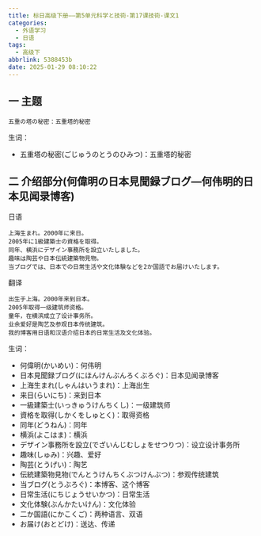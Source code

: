 ```yaml
---
title: 标日高级下册——第5单元科学と技術-第17课技術-课文1
categories:
  - 外语学习
  - 日语
tags:
  - 高级下
abbrlink: 5388453b
date: 2025-01-29 08:10:22
---
```

## 一 主题

```
五重の塔の秘密：五重塔的秘密
```

<!--more-->

生词：

* 五重塔の秘密(ごじゅうのとうのひみつ)：五重塔的秘密

## 二  介绍部分(何偉明の日本見聞録ブログ—何伟明的日本见闻录博客)

日语

```
上海生まれ。2000年に来日。
2005年に1級建築士の資格を取得。
同年、横浜にデザイン事務所を設立いたしました。
趣味は陶芸や日本伝統建築物見物。
当ブログでは、日本での日常生活や文化体験などを2か国語でお届けいたします。
```

翻译

```
出生于上海。2000年来到日本。
2005年取得一级建筑师资格。
童年，在横滨成立了设计事务所。
业余爱好是陶艺及参观日本传统建筑。
我的博客用日语和汉语介绍日本的日常生活及文化体验。
```

生词：

* 何偉明(かいめい)：何伟明
* 日本見聞録ブログ(にほんけんぶんろくぶろぐ)：日本见闻录博客
* 上海生まれ(しゃんはいうまれ)：上海出生
* 来日(らいにち)：来到日本
* 一級建築士(いっきゅうけんちくし)：一级建筑师
* 資格を取得(しかくをしゅとく)：取得资格
* 同年(どうねん)：同年
* 横浜(よこはま)：横浜
* デザイン事務所を設立(でざいんじむしょをせつりつ)：设立设计事务所
* 趣味(しゅみ)：兴趣、爱好
* 陶芸(とうげい)：陶艺
* 伝統建築物見物(でんとうけんちくぶつけんぶつ)：参观传统建筑
* 当ブログ(とうぶろぐ)：本博客、这个博客
* 日常生活(にちじょうせいかつ)：日常生活
* 文化体験(ぶんかたいけん)：文化体验
* 二か国語(にかこくご)：两种语言、双语
* お届け(おとどけ)：送达、传递
